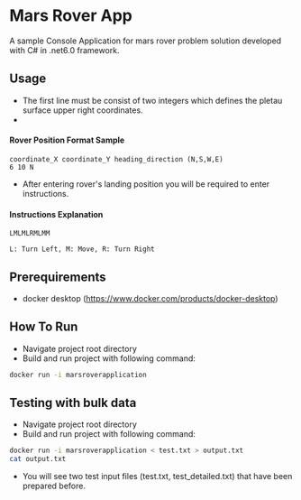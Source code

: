 # Mars Rover App

A sample Console Application for mars rover problem solution developed with C# in .net6.0 framework.

## Usage
* The first line must be consist of two integers which defines the pletau surface upper right coordinates.
* 

#### Rover Position Format Sample
    coordinate_X coordinate_Y heading_direction (N,S,W,E)
    6 10 N
* After entering rover's landing position you will be required to enter instructions.

#### Instructions Explanation
    LMLMLRMLMM
    
    L: Turn Left, M: Move, R: Turn Right

## Prerequirements

* docker desktop (https://www.docker.com/products/docker-desktop)

## How To Run

* Navigate project root directory
* Build and run project with following command: 
```bash
docker run -i marsroverapplication
```

## Testing with bulk data

* Navigate project root directory
* Build and run project with following command: 
```bash
docker run -i marsroverapplication < test.txt > output.txt
cat output.txt
```
* You will see two test input files (test.txt, test_detailed.txt) that have been prepared before.

